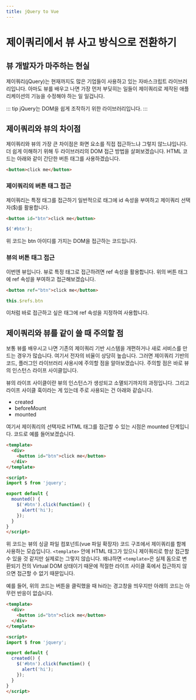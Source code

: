 ```yaml
---
title: jQuery to Vue
---
```


# 제이쿼리에서 뷰 사고 방식으로 전환하기

## 뷰 개발자가 마주하는 현실

제이쿼리(jQuery)는 현재까지도 많은 기업들이 사용하고 있는 자바스크립트 라이브러리입니다. 아마도 뷰를 배우고 나면 가장 먼저 부딪히는 일들이 제이쿼리로 제작된 애플리케이션의 기능을 수정해야 하는 일 일겁니다.

::: tip
jQuery는 DOM을 쉽게 조작하기 위한 라이브러리입니다.
:::

## 제이쿼리와 뷰의 차이점

제이쿼리와 뷰의 가장 큰 차이점은 화면 요소를 직접 접근하느냐 그렇지 않느냐입니다. 더 쉽게 이해하기 위해 두 라이브러리의 DOM 접근 방법을 살펴보겠습니다. HTML 코드는 아래와 같이 간단한 버튼 태그를 사용하겠습니다.

```html
<button>click me</button>
```

### 제이쿼리의 버튼 태그 접근

제이쿼리는 특정 태그를 접근하기 일반적으로 태그에 id 속성을 부여하고 제이쿼리 선택자($)를 활용합니다.

```html
<button id="btn">click me</button>
```

```js
$('#btn');
```

위 코드는 btn 아이디를 가지는 DOM을 접근하는 코드입니다.

### 뷰의 버튼 태그 접근

이번엔 뷰입니다. 뷰로 특정 태그로 접근하려면 ref 속성을 활용합니다. 위의 버튼 태그에 ref 속성을 부여하고 접근해보겠습니다.

```html
<button ref="btn">click me</button>
```

```js
this.$refs.btn
```

이처럼 바로 접근하고 싶은 태그에 ref 속성을 지정하여 사용합니다.

## 제이쿼리와 뷰를 같이 쓸 때 주의할 점

보통 뷰를 배우시고 나면 기존의 제이쿼리 기반 시스템을 개편하거나 새로 서비스를 만드는 경우가 많습니다. 여기서 전자의 비율이 상당히 높습니다. 그러면 제이쿼리 기반의 코드, 플러그인 라이브러리 사용시에 주의할 점을 알아보겠습니다. 주의할 점은 바로 뷰의 인스턴스 라이프 사이클입니다.

뷰의 라이프 사이클이란 뷰의 인스턴스가 생성되고 소멸되기까지의 과정입니다. 그리고 라이프 사이클 훅이라는 게 있는데 주로 사용되는 건 아래와 같습니다.

- created
- beforeMount
- mounted

여기서 제이쿼리의 선택자로 HTML 태그를 접근할 수 있는 시점은 mounted 단계입니다. 코드로 예를 들어보겠습니다.

```html
<template>
  <div>
    <button id="btn">click me</button>
  </div>
</template>

<script>
import $ from 'jquery';

export default {
  mounted() {
    $('#btn').click(function() {
      alert('hi');
    });
  }
}
</script>
```

위 코드는 뷰의 싱글 파일 컴포넌트(vue 파일 확장자) 코드 구조에서 제이쿼리를 함께 사용하는 모습입니다. `<template>` 안에 HTML 태그가 있으니 제이쿼리로 항상 접근할 수 있을 것 같지만 실제로는 그렇지 않습니다. 왜냐하면 `<template>`은 실제 돔으로 변환되기 전의 Virtual DOM 상태이기 때문에 적절한 라이프 사이클 훅에서 접근하지 않으면 접근할 수 없기 때문입니다.

예를 들어, 위의 코드는 버튼을 클릭했을 때 hi라는 경고창을 띄우지만 아래의 코드는 아무런 반응이 없습니다.

```html
<template>
  <div>
    <button id="btn">click me</button>
  </div>
</template>

<script>
import $ from 'jquery';

export default {
  created() {
    $('#btn').click(function() {
      alert('hi');
    });
  }
}
</script>
```
